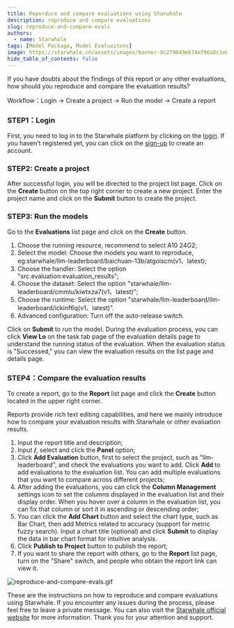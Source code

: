 ```yaml
---
title: Reporduce and compare evaluations using Starwhale
description: reproduce and compare evaluations
slug: reproduce-and-compare-evals
authors:
  - name: Starwhale
tags: [Model Package, Model Evaluaitons]
image: https://starwhale.cn/assets/images/banner-9c279049eb74ef96a8c1eb6ac3636360.jpg
hide_table_of_contents: false
---
```


If you have doubts about the findings of this report or any other evaluations, how should you reproduce and compare the evaluation results?

Workflow：Login → Create a project → Run the model → Create a report

### STEP1：Login

First, you need to log in to the Starwhale platform by clicking on the [login](https://cloud.starwhale.cn/login?lang=zh). If you haven't registered yet, you can click on the [sign-up](https://cloud.starwhale.cn/signup) to create an account.

### STEP2: Create a project

After successful login, you will be directed to the project list page. Click on the **Create** button on the top right corner to create a new project. Enter the project name and click on the **Submit** button to create the project.

### STEP3: Run the models

Go to the **Evaluations** list page and click on the **Create** button.

 1) Choose the running resource, recommend to select A10 24G2;
 2) Select the model: Choose the models you want to reproduce, eg:starwhale/llm-leaderboard/baichuan-13b/atgoiscm(v1、latest);
 3) Choose the handler: Select the option "src.evaluation:evaluation_results";
 4) Choose the dataset: Select the option "starwhale/llm-leaderboard/cmmlu/kiwtxza7(v1、latest)";
 5) Choose the runtime: Select the option "starwhale/llm-leaderboard/llm-leaderboard/ickinf6q(v1、latest)".
 6) Advanced configuration: Turn off the auto-release switch.

Click on **Submit** to run the model. During the evaluation process, you can click **View Lo** on the task tab page of the evaluation details page to understand the running status of the evaluation. When the evaluation status is "Successed," you can view the evaluation results on the list page and details page.

### STEP4：Compare the evaluation results

To create a report, go to the **Report** list page and click the **Create** button located in the upper right corner.

Reports provide rich text editing capabilities, and here we mainly introduce how to compare your evaluation results with Starwhale or other evaluation results.

 1) Input the report title and description;
 2) Input **/**, select and click the **Panel** option;
 3) Click **Add Evaluation** button, first to select the project, such as "llm-leaderboard", and check the evaluations you want to add. Click **Add** to add evaluations to the evaluation list. You can add multiple evaluations that you want to compare across different projects;
 4) After adding the evaluations, you can click the **Column Management** settings icon to set the columns displayed in the evaluation list and their display order. When you hover over a column in the evaluation list, you can fix that column or sort it in ascending or descending order;
 5) You can click the **Add Chart** button and select the chart type, such as Bar Chart, then add Metrics related to accuracy (support for metric fuzzy search). Input a chart title (optional) and click **Submit** to display the data in bar chart format for intuitive analysis.
 6) Click **Publish to Project** button to publish the report;
 7) If you want to share the report with others, go to the **Report** list page, turn on the "Share" switch, and people who obtain the report link can view it.

![reproduce-and-compare-evals.gif](https://starwhale-examples.oss-cn-beijing.aliyuncs.com/Blog/reproduce-and-compare-evals.gif)

These are the instructions on how to reproduce and compare evaluations using Starwhale. If you encounter any issues during the process, please feel free to leave a private message. You can also visit the [Starwhale official website](https://starwhale.cn) for more information. Thank you for your attention and support.
